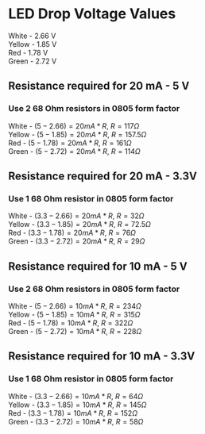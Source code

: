 # LED Drop Voltage Values

White - 2.66 V  
Yellow - 1.85 V  
Red - 1.78 V  
Green - 2.72 V

## Resistance required for 20 mA - 5 V

### Use 2 68 Ohm resistors in 0805 form factor

White - $(5-2.66) = 20mA * R$,  $R = 117 \Omega$  
Yellow - $(5-1.85) = 20mA * R$, $R = 157.5 \Omega$  
Red - $(5-1.78) = 20mA * R$, $R = 161 \Omega$  
Green - $(5-2.72) = 20mA * R$, $R = 114 \Omega$

## Resistance required for 20 mA - 3.3V

### Use 1 68 Ohm resistor in 0805 form factor

White - $(3.3-2.66) = 20mA * R$,  $R = 32 \Omega$  
Yellow - $(3.3-1.85) = 20mA * R$, $R = 72.5 \Omega$  
Red - $(3.3-1.78) = 20mA * R$, $R = 76 \Omega$  
Green - $(3.3-2.72) = 20mA * R$, $R = 29 \Omega$

## Resistance required for 10 mA - 5 V

### Use 2 68 Ohm resistors in 0805 form factor

White - $(5-2.66) = 10mA * R$,  $R = 234 \Omega$  
Yellow - $(5-1.85) = 10mA * R$, $R = 315 \Omega$  
Red - $(5-1.78) = 10mA * R$, $R = 322 \Omega$  
Green - $(5-2.72) = 10mA * R$, $R = 228 \Omega$

## Resistance required for 10 mA - 3.3V

### Use 1 68 Ohm resistor in 0805 form factor

White - $(3.3-2.66) = 10mA * R$,  $R = 64 \Omega$  
Yellow - $(3.3-1.85) = 10mA * R$, $R = 145 \Omega$  
Red - $(3.3-1.78) = 10mA * R$, $R = 152 \Omega$  
Green - $(3.3-2.72) = 10mA * R$, $R = 58 \Omega$